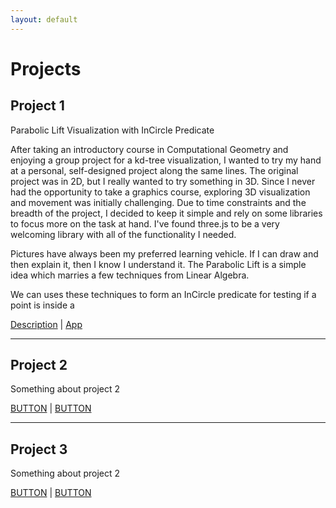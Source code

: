```yaml
---
layout: default
---
```


<h1>Projects</h1>

<h2>Project 1</h2>

Parabolic Lift Visualization with InCircle Predicate

After taking an introductory course in Computational Geometry and enjoying a group project for a kd-tree visualization, I wanted to try my hand at a personal, self-designed project along the same lines. The original project was in 2D, but I really wanted to try something in 3D. Since I never had the opportunity to take a graphics course, exploring 3D visualization and movement was initially challenging. Due to time constraints and the breadth of the project, I decided to keep it simple and rely on some libraries to focus more on the task at hand. I've found three.js to be a very welcoming library with all of the functionality I needed.

Pictures have always been my preferred learning vehicle. If I can draw and then explain it, then I know I understand it. The Parabolic Lift is a simple idea which marries a few techniques from Linear Algebra.

We can uses these techniques to form an InCircle predicate for testing if a point is inside a


<a class="button-blank" href="#">Description</a>  |  <a class="button-blank" href="#">App</a>

<hr>

<h2>Project 2</h2>

Something about project 2

<a class="button-blank" href="#">BUTTON</a>  |  <a class="button-blank" href="#">BUTTON</a>

<hr>

<h2>Project 3</h2>

Something about project 2

<a class="button-blank" href="#">BUTTON</a>  |  <a class="button-blank" href="#">BUTTON</a>
